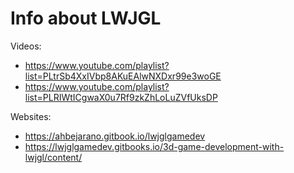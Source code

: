 # Info about LWJGL

Videos:
- https://www.youtube.com/playlist?list=PLtrSb4XxIVbp8AKuEAlwNXDxr99e3woGE
- https://www.youtube.com/playlist?list=PLRIWtICgwaX0u7Rf9zkZhLoLuZVfUksDP

Websites:
- https://ahbejarano.gitbook.io/lwjglgamedev
- https://lwjglgamedev.gitbooks.io/3d-game-development-with-lwjgl/content/